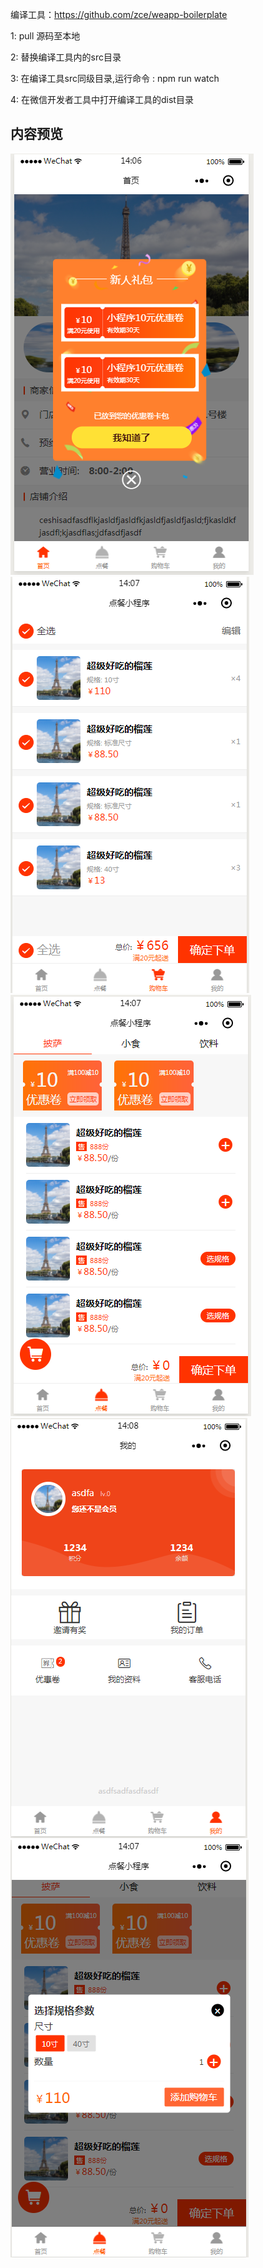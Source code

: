编译工具：https://github.com/zce/weapp-boilerplate

1: pull 源码至本地

2: 替换编译工具内的src目录

3: 在编译工具src同级目录,运行命令 : npm run watch 

4: 在微信开发者工具中打开编译工具的dist目录


## 内容预览

![image](./image/index.png)
![image](./image/shop_car.png)
![image](./image/car.png)
![image](./image/user.png)
![image](./image/choose_size.png)